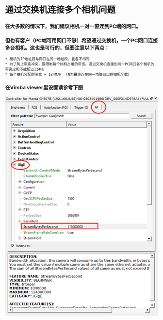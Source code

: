 # 通过交换机连接多个相机问题

### 在大多数的情况下，我们建议相机一对一直连到PC端的网口。

### 但也有客户（PC端可用网口不够）希望通过交换机，一个PC网口连接多台相机。这也是可行的，但要注意以下两点：
    * 相机的IP地址要与网口在同一地址段、且各不相同
    * 为了防止带宽冲突，要限制每个相机占用的带宽。通过交换机连接到同一PC网口各个相机的带宽之和不能超过124M。
    * 每个相机分配的带宽 = 124M/N  (N为最终连在同一电脑网口的相机个数）
### 在Vimba viewer里设置请参考下图   
![GitHub](setbandwidth.png "GitHub,Social Coding")
